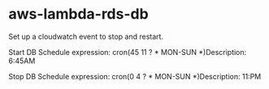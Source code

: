 # aws-lambda-rds-db

Set up a cloudwatch event to stop and restart.

Start DB
Schedule expression: cron(45 11 ? * MON-SUN *)Description: 6:45AM

Stop DB
Schedule expression: cron(0 4 ? * MON-SUN *)Description: 11:PM
